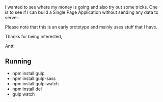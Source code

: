 I wanted to see where my money is going and also try out some tricks. 
One is to see if I can build a Single Page Application without sending any data to server.

Please note that this is an early prototype and mainly uses stuff that I have.

Thanks for being interested, 

Antti

## Running ##
* npm install gulp
* npm install gulp-sass
* npm install gulp-watch
* npm install del
* gulp watch